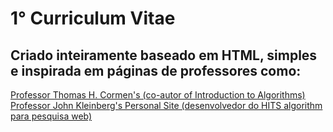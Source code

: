 # 1° Curriculum Vitae
<h2>Criado inteiramente baseado em HTML, simples e inspirada em páginas de professores como:</h2>

<a href="https://www.cs.dartmouth.edu/~thc/">Professor Thomas H. Cormen's (co-autor of Introduction to Algorithms)</a><br>
<a href="http://www.cs.cornell.edu/home/kleinber/">Professor John Kleinberg's Personal Site (desenvolvedor do HITS algorithm para pesquisa web)</a>
